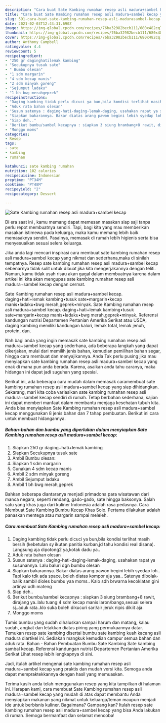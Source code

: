```yaml
---
description: "Cara buat Sate Kambing rumahan resep asli madura+sambel kecap yang nikmat Untuk Jualan"
title: "Cara buat Sate Kambing rumahan resep asli madura+sambel kecap yang nikmat Untuk Jualan"
slug: 591-cara-buat-sate-kambing-rumahan-resep-asli-madurasambel-kecap-yang-nikmat-untuk-jualan
date: 2021-02-03T12:43:31.690Z
image: https://img-global.cpcdn.com/recipes/76ba32982becb111/680x482cq70/sate-kambing-rumahan-resep-asli-madurasambel-kecap-foto-resep-utama.jpg
thumbnail: https://img-global.cpcdn.com/recipes/76ba32982becb111/680x482cq70/sate-kambing-rumahan-resep-asli-madurasambel-kecap-foto-resep-utama.jpg
cover: https://img-global.cpcdn.com/recipes/76ba32982becb111/680x482cq70/sate-kambing-rumahan-resep-asli-madurasambel-kecap-foto-resep-utama.jpg
author: Anthony Campbell
ratingvalue: 4.4
reviewcount: 5
recipeingredient:
- "250 gr daginghatilemak kambing"
- "Secukupnya tusuk sate"
- " Bumbu olesan"
- "1 sdm margarin"
- "4 sdm kecap manis"
- "2 sdm minyak goreng"
- "Sejumput ladaku"
- "1 bh bwg merahgeprek"
recipeinstructions:
- "Daging kambing tidak perlu dicuci ya bun,bila kondisi terlihat masih bersih (kebetulan sy ikutan panitia kurban,jd tahu kondisi real disana). Langsung aja dipotong2 ya,kotak dadu ya.."
- "Aduk rata bahan olesan"
- "Susun satenya : daging-hati-daging-lemak-daging, usahakan rapat ya susunannya. Lalu baluri dgn bumbu olesan"
- "Siapkan bakarannya. Bakar diatas arang pawon begini lebih syedap loh.. Tapi kalo tdk ada space, boleh diatas kompor aja yaa.. Satenya dibolak-balik sambil dioles bumbu yaa moms.. Kalo sdh brwarna kecoklatan gini artinya udh mateng"
- "Siap deh.."
- "Berikut bumbu/sambel kecapnya : siapkan 3 siung brambang+8 rawit, dirajang ya..lalu tuang 4 sdm kecap manis laron/bango,sesuai selera sj..aduk rata..klo suka boleh dikucuri sari/air jeruk nipis dikiit aja."
- "Monggo moms"
categories:
- Resep
tags:
- sate
- kambing
- rumahan

katakunci: sate kambing rumahan 
nutrition: 102 calories
recipecuisine: Indonesian
preptime: "PT34M"
cooktime: "PT48M"
recipeyield: "2"
recipecategory: Dessert

---
```



![Sate Kambing rumahan resep asli madura+sambel kecap](https://img-global.cpcdn.com/recipes/76ba32982becb111/680x482cq70/sate-kambing-rumahan-resep-asli-madurasambel-kecap-foto-resep-utama.jpg)

Di era  saat ini , kamu memang dapat memesan masakan siap saji tanpa perlu repot membuatnya sendiri. Tapi, bagi kita yang mau memberikan masakan istimewa pada keluarga, maka kamu memang lebih baik memasaknya sendiri. Pasalnya, memasak di rumah lebih higienis serta bisa menyesuaikan sesuai selera keluarga.

Jika anda lagi mencari inspirasi cara membuat sate kambing rumahan resep asli madura+sambel kecap yang nikmat dan sederhana,maka di sinilah tempatnya. Resep sate kambing rumahan resep asli madura+sambel kecap  sebenarnya tidak sulit untuk dibuat jika kita mengerjakannya dengan teliti. Namun, kamu tidak usah risau akan gagal dalam membuatnya 
karena dalam artikel ini kita akan mengupas sate kambing rumahan resep asli madura+sambel kecap dengan cermat.  

Sate Kambing rumahan resep asli madura+sambel kecap. daging+hati+lemak kambing•tusuk sate•margarin•kecap manis•ladaku•bwg merah,geprek•minyak. Sate Kambing rumahan resep asli madura+sambel kecap. daging+hati+lemak kambing•tusuk sate•margarin•kecap manis•ladaku•bwg merah,geprek•minyak. Referensi kandungan nutrisi Departemen Pertanian Amerika Serikat atau USDA, daging kambing memiliki kandungan kalori, lemak total, lemak jenuh, protein, dan.

Nah bagi anda yang ingin memasak sate kambing rumahan resep asli madura+sambel kecap yang sederhana, ada beberapa langkah yang dapat dikerjakan, mulai dari memilih jenis bahan, kemudian pemilihan bahan segar, hingga cara membuat dan menyajikannya. Anda Tak perlu pusing jika mau menyiapkan sate kambing rumahan resep asli madura+sambel kecap yang enak di mana pun anda berada. Karena, asalkan anda  tahu caranya, maka hidangan ini dapat jadi suguhan yang spesial.

Berikut ini, ada beberapa cara mudah dalam memasak caramembuat sate kambing rumahan resep asli madura+sambel kecap yang siap dihidangkan. Sekarang, mari kita coba variasikan sate kambing rumahan resep asli madura+sambel kecap sendiri di rumah. Tetap berbahan sederhana, sajian ini dapat memberi manfaat dalam membantu menjaga kesehatan tubuh kita. Anda bisa menyiapkan Sate Kambing rumahan resep asli madura+sambel kecap menggunakan 8 jenis bahan dan 7 tahap pembuatan. Berikut ini cara untuk membuat hidangannya.

<!--inarticleads1-->

##### Bahan-bahan dan bumbu yang diperlukan dalam menyiapkan Sate Kambing rumahan resep asli madura+sambel kecap:

1. Siapkan 250 gr daging+hati+lemak kambing
1. Siapkan Secukupnya tusuk sate
1. Ambil  Bumbu olesan:
1. Siapkan 1 sdm margarin
1. Gunakan 4 sdm kecap manis
1. Ambil 2 sdm minyak goreng
1. Ambil Sejumput ladaku
1. Ambil 1 bh bwg merah,geprek


Bahkan beberapa diantaranya menjadi primadona para wisatawan dari manca negara, seperti rendang, gado-gado, sate hingga baksonya. Salah satu yang khas juga dari kuliner Indonesia adalah rasa pedasnya. Cara Membuat Sate Kambing Bumbu Kecap Khas Solo. Pertama dilakukan adalah panaskan mentega atau margarin sampai meleleh. 

<!--inarticleads2-->

##### Cara membuat Sate Kambing rumahan resep asli madura+sambel kecap:

1. Daging kambing tidak perlu dicuci ya bun,bila kondisi terlihat masih bersih (kebetulan sy ikutan panitia kurban,jd tahu kondisi real disana). Langsung aja dipotong2 ya,kotak dadu ya..
1. Aduk rata bahan olesan
1. Susun satenya : daging-hati-daging-lemak-daging, usahakan rapat ya susunannya. Lalu baluri dgn bumbu olesan
1. Siapkan bakarannya. Bakar diatas arang pawon begini lebih syedap loh.. Tapi kalo tdk ada space, boleh diatas kompor aja yaa.. Satenya dibolak-balik sambil dioles bumbu yaa moms.. Kalo sdh brwarna kecoklatan gini artinya udh mateng
1. Siap deh..
1. Berikut bumbu/sambel kecapnya : siapkan 3 siung brambang+8 rawit, dirajang ya..lalu tuang 4 sdm kecap manis laron/bango,sesuai selera sj..aduk rata..klo suka boleh dikucuri sari/air jeruk nipis dikiit aja.
1. Monggo moms


Tumis bumbu yang sudah dihaluskan sampai harum dan matang, kalau sudah, angkat dan letakkan diatas piring yang permukaannya datar. Temukan resep sate kambing disertai bumbu sate kambing kuah kacang asli madura diartikel ini. Sediakan mangkuk kemudian campur semua bahan dan aduk rata. Bahan - Bahan Pembuatan Bumbu Sate Kambing  Sate kambing sambal kecap. Referensi kandungan nutrisi Departemen Pertanian Amerika Serikat Lihat resep lebih lengkapnya di sini. 

Jadi, itulah artikel mengenai  sate kambing rumahan resep asli madura+sambel kecap  yang praktis dan mudah versi kita. Semoga anda dapat mempraktekkannya dengan hasil yang memuaskan. 

Terima kasih anda telah menggunakan resep yang kita tampilkan di halaman ini. Harapan kami, cara membuat  Sate Kambing rumahan resep asli madura+sambel kecap yang mudah di atas dapat membantu Anda menyiapkan makanan yang nikmat untuk keluarga/teman maupun menjadi ide untuk berbisnis kuliner. Bagaimana? Gampang kan? Itulah resep sate kambing rumahan resep asli madura+sambel kecap yang bisa Anda lakukan di rumah. Semoga bermanfaat dan selamat mencoba!

